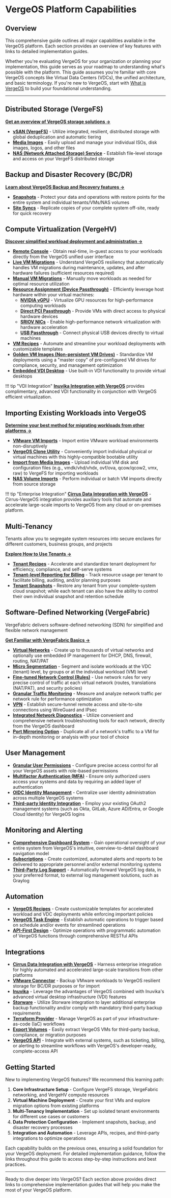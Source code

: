# VergeOS Platform Capabilities

## Overview

This comprehensive guide outlines all major capabilities available in the VergeOS platform. Each section provides an overview of key features with links to detailed implementation guides.

Whether you're evaluating VergeOS for your organization or planning your implementation, this guide serves as your roadmap to understanding what's possible with the platform. This guide assumes you're familiar with core VergeOS concepts like Virtual Data Centers (VDCs), the unified architecture, and basic terminology. If you're new to VergeOS, start with [What is VergeOS](/product-guide/intro/what-is-vergeos) to build your foundational understanding.

---

## Distributed Storage (VergeFS)

**[Get an overview of VergeOS storage solutions →](/product-guide/storage/overview)**

* **[vSAN (VergeFS)](/product-guide/storage/vsan-architecture)** - Utilize integrated, resilient, distributed storage with global deduplication and automatic tiering
* **[Media Images](/product-guide/storage/uploading-files-to-vsan)** - Easily upload and manage your individual ISOs, disk images, logos, and other files
* **[NAS (Network Attached Storage) Service](/product-guide/nas/overview)** - Establish file-level storage and access on your VergeFS distributed storage

## Backup and Disaster Recovery (BC/DR)

**[Learn about VergeOS Backup and Recovery features →](/product-guide/backup-dr/overview)** 

* **[Snapshots](/product-guide/backup-dr/snapshots-overview)** - Protect your data and operations with restore points for the entire system and individual tenants/VMs/NAS volumes
* **[Site Syncs](/product-guide/backup-dr/sync-configuration)** - Replicate copies of your complete system off-site, ready for quick recovery

## Compute Virtualization (VergeHV)

**[Discover simplified workload deployment and administration →](/product-guide/virtual-machines/overview)**

* **[Remote Console](/product-guide/virtual-machines/vm-remote-console)** - Obtain real-time, in-guest access to your workloads directly from the VergeOS unified user interface
* **[Live VM Migrations](/product-guide/virtual-machines/live-migrations/#vm-live-migration)** - Understand VergeOS resiliency that automatically handles VM migrations during maintenance, updates, and after hardware failures (sufficient resources required)
* **[Manual VM Migrations](/product-guide/virtual-machines/vm-manual-migration)** - Manually move workloads as needed for optimal resource utilization
* **[Resource Assignment (Device Passthrough)](/product-guide/system/device-pass-overview)** - Efficiently leverage host hardware within your virtual machines:
    - **[NVIDIA vGPU](/product-guide/system/nvidia-vgpu)** - Virtualize GPU resources for high-performance computing workloads
    - **[Direct PCI Passthrough](/product-guide/system/generic-pci-passthrough)** - Provide VMs with direct access to physical hardware devices
    - **[SRIOV NICs](/product-guide/system/sriov-nics)** - Enable high-performance network virtualization with hardware acceleration
    - **[USB Passthrough](/product-guide/system/usb-passthrough)** - Connect physical USB devices directly to virtual machines
* **[VM Recipes](/product-guide/automation/vm-recipes)** - Automate and streamline your workload deployments with customizable templates
* **[Golden VM Images (Non-persistent VM Drives)](/knowledge-base/making-a-nonpersistent-vm)** - Standardize VM deployments using a "master copy" of pre-configured VM drives for compliance, security, and management optimization
* **[Embedded VDI Desktop](/product-guide/virtual-machines/vdi-overview)** - Use built-in VDI functionality to provide virtual desktops

!!! tip "VDI Integration"
    **[Inuvika Integration with VergeOS](/product-guide/tools-integrations/inuvika)** provides complimentary, advanced VDI functionality in conjunction with VergeOS efficient virtualization.

## Importing Existing Workloads into VergeOS

**[Determine your best method for migrating workloads from other platforms →](/product-guide/virtual-machines/vm-migration-overview)**

* **[VMware VM Imports](/product-guide/virtual-machines/import-from-vmware)** - Import entire VMware workload environments non-disruptively
* **[VergeOS Clone Utility](/knowledge-base/importing-a-physicalvirtual-machine-into-vergeio)** - Conveniently import individual physical or virtual machines with this highly-compatible bootable utility
* **[Import from Media Images](/product-guide/virtual-machines/import-from-upload)** - Upload individual VM disk and configuration files (e.g., vmdk/vhd/vhdx, ovf/ova, qcow/qcow2, vmx, raw) to VergeFS for importing workloads
* **[NAS Volume Imports](/product-guide/virtual-machines/import-from-nas)** - Perform individual or batch VM imports directly from source storage

!!! tip "Enterprise Integration"
    **[Cirrus Data Integration with VergeOS](/product-guide/tools-integrations/cirrus-data)** - Cirrus-VergeOS integration provides auxiliary tools that automate and accelerate large-scale imports to VergeOS from any cloud or on-premises platform.

## Multi-Tenancy

Tenants allow you to segregate system resources into secure enclaves for different customers, business groups, and projects  

**[Explore How to Use Tenants →](/product-guide/tenants/overview)**

* **[Tenant Recipes](/product-guide/automation/tenant-recipes)** - Accelerate and standardize tenant deployment for efficiency, compliance, and self-serve systems
* **[Tenant-level Reporting for Billing](/product-guide/tenants/tenant-usagereports)** - Track resource usage per tenant to facilitate billing, auditing, and/or planning purposes
* **[Tenant Snapshots](/product-guide/tenants/tenant-snapshots)** - Restore any tenant from your complete-system cloud snapshot; while each tenant can also have the ability to control their own individual snapshot and retention schedule

## Software-Defined Networking (VergeFabric)

VergeFabric delivers software-defined networking (SDN) for simplified and flexible network management

**[Get Familiar with VergeFabric Basics →](/product-guide/networks/network-overview)**

* **[Virtual Networks](/product-guide/networks/internal-networks)** - Create up to thousands of virtual networks and optionally use embedded IP management for DHCP, DNS, firewall, routing, NAT/PAT
* **[Micro Segmentation](/knowledge-base/how-to-achieve-network-micro-segmentation-on-vergeos)** - Segment and isolate workloads at the VDC (tenant) level, by groups or at the individual workload (VM) level
* **[Fine-tuned Network Control (Rules)](/product-guide/networks/network-rules)** - Use network rules for very precise control of traffic at each virtual network (routes, translations (NAT/PAT), and security policies)
* **[Granular Traffic Monitoring](/product-guide/networks/tracking-net-statistics)** - Measure and analyze network traffic per network rule for performance optimization
* **[VPN](/product-guide/vpn/vpn-overview)** - Establish secure-tunnel remote access and site-to-site connections using WireGuard and IPsec
* **[Integrated Network Diagnostics](/product-guide/networks/network-diagnostics)** - Utilize convenient and comprehensive network troubleshooting tools for each network, directly from the VergeOS dashboard
* **[Port Mirroring Option](/product-guide/networks/port-mirroring)** - Duplicate all of a network's traffic to a VM for in-depth monitoring or analysis with your tool of choice

## User Management

* **[Granular User Permissions](/product-guide/system/permissions)** - Configure precise access control for all your VergeOS assets with role-based permissions
* **[Multifactor Authentication (MFA)](/product-guide/auth/multifactor-auth)** - Ensure only authorized users access your systems and data by requiring an added layer of authentication
* **[OIDC Identity Management](/product-guide/auth/oidc-apps-overview)** - Centralize user identity administration across multiple VergeOS systems
* **[Third-party Identity Integration](/product-guide/auth/auth-sources-overview)** - Employ your existing OAuth2 management systems (such as Okta, GitLab, Azure AD/Entra, or Google Cloud Identity) for VergeOS logins

## Monitoring and Alerting

* **[Comprehensive Dashboard System](/product-guide/ui-overview)** - Gain operational oversight of your entire system from VergeOS's intuitive, overview-to-detail dashboard navigation model
* **[Subscriptions](/product-guide/system/subscriptions-overview)** - Create customized, automated alerts and reports to be delivered to appropriate personnel and/or external monitoring systems
* **[Third-Party Log Support](/knowledge-base/system-logs/#enabling-3rd-party-logging)** - Automatically forward VergeOS log data, in your preferred format, to external log management solutions, such as Graylog

## Automation

* **[VergeOS Recipes](/product-guide/automation/recipes-overview)** - Create customizable templates for accelerated workload and VDC deployments while enforcing important policies
* **[VergeOS Task Engine](/product-guide/automation/create-tasks)** - Establish automatic operations to trigger based on schedule and/or events for streamlined operations
* **[API-First Design](/knowledge-base/verge-api-guide)** - Optimize operations with programmatic automation of VergeOS functions through comprehensive RESTful APIs

## Integrations

* **[Cirrus Data Integration with VergeOS](/product-guide/tools-integrations/cirrus-data)** - Harness enterprise integration for highly automated and accelerated large-scale transitions from other platforms
* **[VMware Connector](/knowledge-base/vmwarebackupdrguide)** - Backup VMware workloads to VergeOS resilient storage for BC/DR purposes or for import
* **[Inuvika](/product-guide/tools-integrations/inuvika)** - Leverage the advantages of VergeOS combined with Inuvika's advanced virtual desktop infrastructure (VDI) features
* **[Storware](/product-guide/tools-integrations/storware-backup-recovery)** - Utilize Storware integration to layer additional enterprise backup functionality and/or comply with mandatory third-party backup requirements
* **[Terraform Provider](/product-guide/tools-integrations/terraform-provider)** - Manage VergeOS as part of your infrastructure-as-code (IaC) workflows
* **[Export Volumes](/knowledge-base/configuring-a-vm-export-volume)** - Easily extract VergeOS VMs for third-party backup, compliance, or migration purposes
* **[VergeOS API](/knowledge-base/verge-api-guide)** - Integrate with external systems, such as ticketing, billing, or alerting to streamline workflows with VergeOS's developer-ready, complete-access API

## Getting Started

New to implementing VergeOS features? We recommend this learning path:

1. **Core Infrastructure Setup** - Configure VergeFS storage, VergeFabric networking, and VergeHV compute resources
2. **Virtual Machine Deployment** - Create your first VMs and explore migration options from existing platforms
3. **Multi-Tenancy Implementation** - Set up isolated tenant environments for different use cases or customers
4. **Data Protection Configuration** - Implement snapshots, backup, and disaster recovery processes
5. **Integration and Automation** - Leverage APIs, recipes, and third-party integrations to optimize operations

Each capability builds on the previous ones, ensuring a solid foundation for your VergeOS deployment. For detailed implementation guidance, follow the links throughout this guide to access step-by-step instructions and best practices.

---

Ready to dive deeper into VergeOS? Each section above provides direct links to comprehensive implementation guides that will help you make the most of your VergeOS platform.
